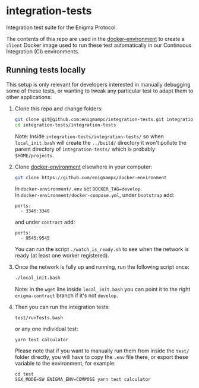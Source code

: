# integration-tests

Integration test suite for the Enigma Protocol.

The contents of this repo are used in the [docker-environment](https://github.com/enigmampc/docker-environment) to create a `client` Docker image used to run these test automatically in our Continuous Integration (CI) environments.

## Running tests locally

This setup is only relevant for developers interested in manually debugging some of these tests, or wanting to tweak any particular test to adapt them to other applications:

1.  Clone this repo and change folders:

    ```bash
    git clone git@github.com:enigmampc/integration-tests.git integration-tests/integration-tests
    cd integration-tests/integration-tests
    ```

    Note: Inside `integration-tests/integration-tests/` so when `local_init.bash` will create the `../build/` directory it won't pollute the parent directory of `integration-tests/` which is probably `$HOME/projects`.

2.  Clone [docker-environment](https://github.com/enigmampc/docker-environment) elsewhere in your computer:

    ```bash
    git clone https://github.com/enigmampc/docker-environment
    ```

    In `docker-environment/.env` set `DOCKER_TAG=develop`.  
    In `docker-environment/docker-compose.yml`, under `bootstrap` add:

    ```
    ports:
      - 3346:3346
    ```

    and under `contract` add:

    ```
    ports:
      - 9545:9545
    ```

    You can run the script `./watch_is_ready.sh` to see when the network is ready (at least one worker registered).

3)  Once the network is fully up and running, run the following script once:

    ```bash
    ./local_init.bash
    ```

    Note: in the `wget` line inside `local_init.bash` you can point it to the right `enigma-contract` branch if it's not `develop`.

4)  Then you can run the integration tests:

    ```
    test/runTests.bash
    ```

    or any one individual test:

    ```
    yarn test calculator
    ```

    Please note that if you want to manually run them from inside the `test/` folder directly, you will have to copy the `.env` file there, or export these variable to the environment, for example:

    ```
    cd test
    SGX_MODE=SW ENIGMA_ENV=COMPOSE yarn test calculator
    ```
